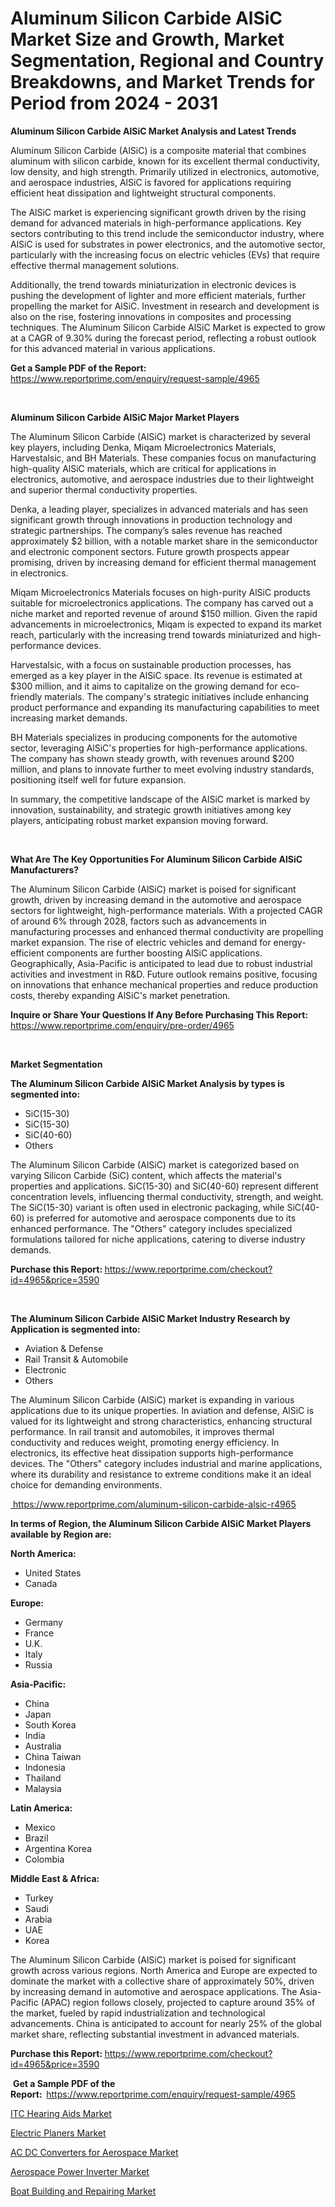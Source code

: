 <p><h1>Aluminum Silicon Carbide AlSiC Market Size and Growth, Market Segmentation, Regional and Country Breakdowns, and Market Trends for Period from 2024 -  2031</h1></p><p><strong>Aluminum Silicon Carbide AlSiC Market Analysis and Latest Trends</strong></p>
<p><p>Aluminum Silicon Carbide (AlSiC) is a composite material that combines aluminum with silicon carbide, known for its excellent thermal conductivity, low density, and high strength. Primarily utilized in electronics, automotive, and aerospace industries, AlSiC is favored for applications requiring efficient heat dissipation and lightweight structural components. </p><p>The AlSiC market is experiencing significant growth driven by the rising demand for advanced materials in high-performance applications. Key sectors contributing to this trend include the semiconductor industry, where AlSiC is used for substrates in power electronics, and the automotive sector, particularly with the increasing focus on electric vehicles (EVs) that require effective thermal management solutions. </p><p>Additionally, the trend towards miniaturization in electronic devices is pushing the development of lighter and more efficient materials, further propelling the market for AlSiC. Investment in research and development is also on the rise, fostering innovations in composites and processing techniques. The Aluminum Silicon Carbide AlSiC Market is expected to grow at a CAGR of 9.30% during the forecast period, reflecting a robust outlook for this advanced material in various applications.</p></p>
<p><strong>Get a Sample PDF of the Report:&nbsp;</strong> <a href="https://www.reportprime.com/enquiry/request-sample/4965">https://www.reportprime.com/enquiry/request-sample/4965</a></p>
<p>&nbsp;</p>
<p><strong>Aluminum Silicon Carbide AlSiC Major Market Players</strong></p>
<p><p>The Aluminum Silicon Carbide (AlSiC) market is characterized by several key players, including Denka, Miqam Microelectronics Materials, Harvestalsic, and BH Materials. These companies focus on manufacturing high-quality AlSiC materials, which are critical for applications in electronics, automotive, and aerospace industries due to their lightweight and superior thermal conductivity properties.</p><p>Denka, a leading player, specializes in advanced materials and has seen significant growth through innovations in production technology and strategic partnerships. The company’s sales revenue has reached approximately $2 billion, with a notable market share in the semiconductor and electronic component sectors. Future growth prospects appear promising, driven by increasing demand for efficient thermal management in electronics.</p><p>Miqam Microelectronics Materials focuses on high-purity AlSiC products suitable for microelectronics applications. The company has carved out a niche market and reported revenue of around $150 million. Given the rapid advancements in microelectronics, Miqam is expected to expand its market reach, particularly with the increasing trend towards miniaturized and high-performance devices.</p><p>Harvestalsic, with a focus on sustainable production processes, has emerged as a key player in the AlSiC space. Its revenue is estimated at $300 million, and it aims to capitalize on the growing demand for eco-friendly materials. The company's strategic initiatives include enhancing product performance and expanding its manufacturing capabilities to meet increasing market demands.</p><p>BH Materials specializes in producing components for the automotive sector, leveraging AlSiC's properties for high-performance applications. The company has shown steady growth, with revenues around $200 million, and plans to innovate further to meet evolving industry standards, positioning itself well for future expansion.</p><p>In summary, the competitive landscape of the AlSiC market is marked by innovation, sustainability, and strategic growth initiatives among key players, anticipating robust market expansion moving forward.</p></p>
<p>&nbsp;</p>
<p><strong>What Are The Key Opportunities For Aluminum Silicon Carbide AlSiC Manufacturers?</strong></p>
<p><p>The Aluminum Silicon Carbide (AlSiC) market is poised for significant growth, driven by increasing demand in the automotive and aerospace sectors for lightweight, high-performance materials. With a projected CAGR of around 6% through 2028, factors such as advancements in manufacturing processes and enhanced thermal conductivity are propelling market expansion. The rise of electric vehicles and demand for energy-efficient components are further boosting AlSiC applications. Geographically, Asia-Pacific is anticipated to lead due to robust industrial activities and investment in R&D. Future outlook remains positive, focusing on innovations that enhance mechanical properties and reduce production costs, thereby expanding AlSiC's market penetration.</p></p>
<p><strong>Inquire or Share Your Questions If Any Before Purchasing This Report:</strong> <a href="https://www.reportprime.com/enquiry/pre-order/4965">https://www.reportprime.com/enquiry/pre-order/4965</a></p>
<p>&nbsp;</p>
<p><strong>Market Segmentation</strong></p>
<p><strong>The Aluminum Silicon Carbide AlSiC Market Analysis by types is segmented into:</strong></p>
<p><ul><li>SiC(15-30)</li><li>SiC(15-30)</li><li>SiC(40-60)</li><li>Others</li></ul></p>
<p><p>The Aluminum Silicon Carbide (AlSiC) market is categorized based on varying Silicon Carbide (SiC) content, which affects the material's properties and applications. SiC(15-30) and SiC(40-60) represent different concentration levels, influencing thermal conductivity, strength, and weight. The SiC(15-30) variant is often used in electronic packaging, while SiC(40-60) is preferred for automotive and aerospace components due to its enhanced performance. The "Others" category includes specialized formulations tailored for niche applications, catering to diverse industry demands.</p></p>
<p><strong>Purchase this Report:&nbsp;</strong><a href="https://www.reportprime.com/checkout?id=4965&price=3590">https://www.reportprime.com/checkout?id=4965&price=3590</a></p>
<p>&nbsp;</p>
<p><strong>The Aluminum Silicon Carbide AlSiC Market Industry Research by Application is segmented into:</strong></p>
<p><ul><li>Aviation & Defense</li><li>Rail Transit & Automobile</li><li>Electronic</li><li>Others</li></ul></p>
<p><p>The Aluminum Silicon Carbide (AlSiC) market is expanding in various applications due to its unique properties. In aviation and defense, AlSiC is valued for its lightweight and strong characteristics, enhancing structural performance. In rail transit and automobiles, it improves thermal conductivity and reduces weight, promoting energy efficiency. In electronics, its effective heat dissipation supports high-performance devices. The "Others" category includes industrial and marine applications, where its durability and resistance to extreme conditions make it an ideal choice for demanding environments.</p></p>
<p><a href="https://www.reportprime.com/aluminum-silicon-carbide-alsic-r4965">&nbsp;https://www.reportprime.com/aluminum-silicon-carbide-alsic-r4965</a></p>
<p><strong>In terms of Region, the Aluminum Silicon Carbide AlSiC Market Players available by Region are:</strong></p>
<p>
    <p> <strong> North America: </strong>
        <ul>
            <li>United States</li>
            <li>Canada</li>
        </ul>
        </p> 
    <p> <strong> Europe: </strong>
        <ul>
            <li>Germany</li>
            <li>France</li>
            <li>U.K.</li>
            <li>Italy</li>
            <li>Russia</li>
        </ul>
        </p> 
    <p> <strong> Asia-Pacific: </strong>
        <ul>
            <li>China</li>
            <li>Japan</li>
            <li>South Korea</li>
            <li>India</li>
            <li>Australia</li>
            <li>China Taiwan</li>
            <li>Indonesia</li>
            <li>Thailand</li>
            <li>Malaysia</li>
        </ul>
        </p> 
    <p> <strong> Latin America: </strong>
        <ul>
            <li>Mexico</li>
            <li>Brazil</li>
            <li>Argentina Korea</li>
            <li>Colombia</li>
        </ul>
        </p> 
    <p> <strong> Middle East & Africa: </strong>
        <ul>
            <li>Turkey</li>
            <li>Saudi</li>
            <li>Arabia</li>
            <li>UAE</li>
            <li>Korea</li>
        </ul>
    </p>
    </p>
<p><p>The Aluminum Silicon Carbide (AlSiC) market is poised for significant growth across various regions. North America and Europe are expected to dominate the market with a collective share of approximately 50%, driven by increasing demand in automotive and aerospace applications. The Asia-Pacific (APAC) region follows closely, projected to capture around 35% of the market, fueled by rapid industrialization and technological advancements. China is anticipated to account for nearly 25% of the global market share, reflecting substantial investment in advanced materials.</p></p>
<p><strong>Purchase this Report: </strong><a href="https://www.reportprime.com/checkout?id=4965&price=3590">https://www.reportprime.com/checkout?id=4965&price=3590</a></p>
<p>&nbsp;<strong>Get a Sample PDF of the Report:&nbsp;&nbsp;</strong><a href="https://www.reportprime.com/enquiry/request-sample/4965">https://www.reportprime.com/enquiry/request-sample/4965</a></p>
<p><strong></strong></p>
<p><p><a href="https://www.linkedin.com/pulse/future-innovation-global-itc-hearing-aids-market-growth-opportunities-fb6be?trackingId=bzIV4bMORsy%2BMJDAqDqqQw%3D%3D">ITC Hearing Aids Market</a></p><p><a href="https://issuu.com/reportprime-2/docs/electric-planers-market-size-2030.p_b7eb26ebbef401">Electric Planers Market</a></p><p><a href="https://github.com/joannesouthgate/Market-Research-Report-List-4/blob/main/ac-dc-converters-for-aerospace-market.md">AC DC Converters for Aerospace Market</a></p><p><a href="https://github.com/carengczpoe/Market-Research-Report-List-1/blob/main/aerospace-power-inverter-market.md">Aerospace Power Inverter Market</a></p><p><a href="https://issuu.com/reportprime-2/docs/boat-building-and-repairing-market-_5bd11537ccb8b6">Boat Building and Repairing Market</a></p></p>